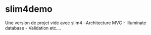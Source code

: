 # slim4demo
Une version de projet vide avec slim4 : Architecture MVC - Illuminate database - Validation etc....
